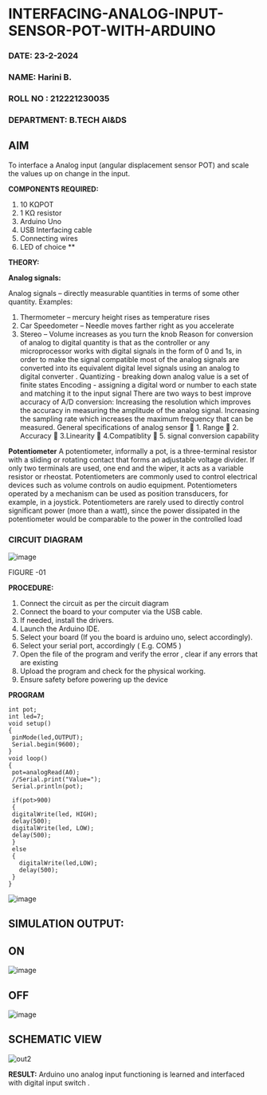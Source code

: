 # INTERFACING-ANALOG-INPUT-SENSOR-POT-WITH-ARDUINO
###  DATE: 23-2-2024
###  NAME: Harini B.
###  ROLL NO : 212221230035
###  DEPARTMENT: B.TECH AI&DS

## AIM
To interface a Analog  input (angular displacement sensor POT) and scale the values up on change in the input.


**COMPONENTS REQUIRED:**
1.	10 KΩPOT
2.	1 KΩ resistor 
3.	Arduino Uno 
4.	USB Interfacing cable 
5.	Connecting wires 
6.	LED of choice 
**

**THEORY:** 

**Analog signals:**

Analog signals – directly measurable quantities in terms of some other quantity.
Examples:
1. Thermometer – mercury height rises as temperature rises
2. Car Speedometer – Needle moves farther right as you accelerate
3. Stereo – Volume increases as you turn the knob
Reason for conversion of analog to digital quantity is that as the controller or any microprocessor works with digital signals in the form of 0 and 1s, in order to make the signal compatible  most of the analog signals are converted into its equivalent digital level signals using an analog to digital converter .
Quantizing - breaking down analog value is a set of finite states
Encoding - assigning a digital word or number to each state and matching it to the input signal
 There are two ways to best improve accuracy of A/D conversion:
Increasing the resolution which improves the accuracy in measuring the amplitude of the analog signal.
Increasing the sampling rate which increases the maximum frequency that can be measured.
General specifications of analog sensor
	1. Range
	2. Accuracy
	3.Linearity
	4.Compatiblity
	5. signal conversion capability

**Potentiometer**
A potentiometer, informally a pot, is a three-terminal resistor with a sliding or rotating contact that forms an adjustable voltage divider. If only two terminals are used, one end and the wiper, it acts as a variable resistor or rheostat.
Potentiometers are commonly used to control electrical devices such as volume controls on audio equipment. Potentiometers operated by a mechanism can be used as position transducers, for example, in a joystick. Potentiometers are rarely used to directly control significant power (more than a watt), since the power dissipated in the potentiometer would be comparable to the power in the controlled load

### CIRCUIT DIAGRAM

![image](https://user-images.githubusercontent.com/36288975/163530788-eec3cdc3-95e8-4d2d-8349-6d0ea4c9439c.png)

FIGURE -01

**PROCEDURE:**

1.	Connect the circuit as per the circuit diagram 
2.	Connect the board to your computer via the USB cable.
3.	If needed, install the drivers.
4.	Launch the Arduino IDE.
5.	Select your board (If you the board is arduino uno, select accordingly).
6.	Select your serial port, accordingly ( E.g. COM5 )
7.	Open the file of the program  and verify the error , clear if any errors that are existing 
8.	Upload the program and check for the physical working. 
9.	Ensure safety before powering up the device 

**PROGRAM** 
```
int pot;
int led=7;
void setup()
{
 pinMode(led,OUTPUT);
 Serial.begin(9600);
}
void loop()
{
 pot=analogRead(A0);
 //Serial.print("Value=");
 Serial.println(pot);
 
 if(pot>900)
 {
 digitalWrite(led, HIGH);
 delay(500); 
 digitalWrite(led, LOW);
 delay(500); 
 }
 else
 {
   digitalWrite(led,LOW);
   delay(500);
 }
}
```
![image](https://github.com/HariniBaskar/EXPERIMENT-NO--02-INTERFACING-ANALOG-INPUT-SENSOR-POT-WITH-ARDUINO-/assets/93427253/dbd2d7b8-4e15-44fe-b693-3094ce3c1886)

## SIMULATION OUTPUT:
## ON
![image](https://github.com/HariniBaskar/EXPERIMENT-NO--02-INTERFACING-ANALOG-INPUT-SENSOR-POT-WITH-ARDUINO-/assets/93427253/a8e60342-acee-4928-8fb0-cf7847dcc9f7)

## OFF
![image](https://github.com/HariniBaskar/EXPERIMENT-NO--02-INTERFACING-ANALOG-INPUT-SENSOR-POT-WITH-ARDUINO-/assets/93427253/0546ceba-25ad-4761-83c9-c5bf5c9153da)

## SCHEMATIC VIEW
![out2](https://github.com/HariniBaskar/EXPERIMENT-NO--02-INTERFACING-ANALOG-INPUT-SENSOR-POT-WITH-ARDUINO-/assets/93427253/11ae8751-c8e3-4c40-869c-45c56454945c)



**RESULT:** 
Arduino uno analog input functioning is learned and interfaced with digital input switch .
